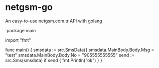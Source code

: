 # netgsm-go
An easy-to-use netgsm.com.tr API with golang

`package main

import "fmt"

func main() {
	smsdata := src.SmsData{}
	smsdata.MainBody.Body.Msg = "test"
	smsdata.MainBody.Body.No = "905555555555"
	send := src.Sms(smsdata)
	if send {
		fmt.Println("ok")
	}
}
`
